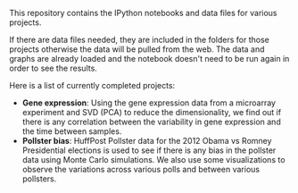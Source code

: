 This repository contains the IPython notebooks and data files for various projects. 

If  there are data files needed, they are included in the folders for those projects otherwise the 
data will be pulled from the web.  The data and graphs are already loaded and the notebook doesn't 
need to be run again in order to see the results. 

Here is a list of currently completed projects:

- **Gene expression**: Using the gene expression data from a microarray experiment and SVD (PCA) to reduce the dimensionality, we find out if there is any correlation between the variability in gene expression and the time between samples.
- **Pollster bias**: HuffPost Pollster data for the 2012 Obama vs Romney Presidential elections is used to see if there is any bias in the pollster data using Monte Carlo simulations. We also use some visualizations to observe the variations across various polls and between various pollsters.

